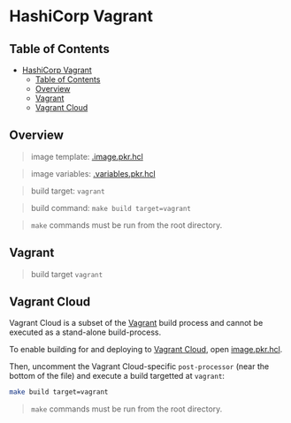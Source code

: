 # HashiCorp Vagrant

## Table of Contents

- [HashiCorp Vagrant](#hashicorp-vagrant)
  - [Table of Contents](#table-of-contents)
  - [Overview](#overview)
  - [Vagrant](#vagrant)
  - [Vagrant Cloud](#vagrant-cloud)

## Overview

> image template: [.image.pkr.hcl](image.pkr.hcl)

> image variables: [.variables.pkr.hcl](variables.pkr.hcl)

> build target: `vagrant`

> build command: `make build target=vagrant`

> `make` commands must be run from the root directory.

## Vagrant

> build target `vagrant`

## Vagrant Cloud

Vagrant Cloud is a subset of the [Vagrant](#vagrant) build process and cannot be executed as a stand-alone build-process.

To enable building for and deploying to [Vagrant Cloud](https://app.vagrantup.com/), open [image.pkr.hcl](image.pkr.hcl).

Then, uncomment the Vagrant Cloud-specific `post-processor` (near the bottom of the file) and execute a build targetted at `vagrant`:

```sh
make build target=vagrant
```

> `make` commands must be run from the root directory.
